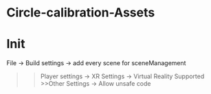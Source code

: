 # Circle-calibration-Assets

# Init
File -> Build settings -> add every scene for sceneManagement
  >>Player settings -> XR Settings -> Virtual Reality Supported
    >>Other Settings -> Allow unsafe code
